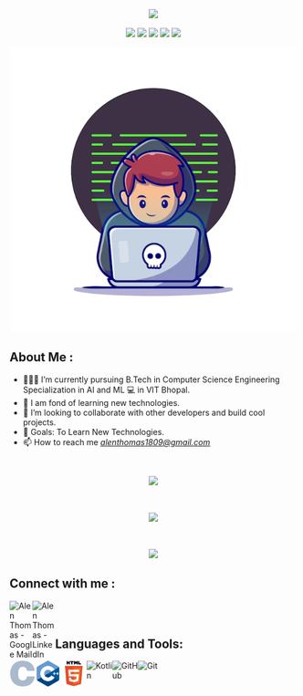 <p align="center">
  <img src="https://readme-typing-svg.herokuapp.com?color=0d8eceF&size=30&center=true&vCenter=true&width=550&height=70&duration=2500&lines=Hello+World!+👋;+I+am+Alen+Thomas;+An+Open+Source+Contributor+🌟;+Tech+Enthusiast+📱;Loves+To+Build+Projects+🛠">
</p>


<p align="center">
  <img src="https://profile-counter.glitch.me/AIstar007/count.svg" />
  <img src="https://github-readme-stats.vercel.app/api?username=AIstar007&show_icons=true&theme=tokyonight" />
  <img src="https://github-readme-streak-stats.herokuapp.com?user=AIstar007&theme=tokyonight" />
  <img src="https://github-readme-stats.vercel.app/api/top-langs/?username=AIstar007&layout=compact&theme=tokyonight" />
  <img src="https://img.shields.io/github/followers/AIstar007?label=Followers&style=social" />
</p>



<p align="center">
  <img src="https://raw.githubusercontent.com/AIstar007/AIstar007/main/images/computer.png" alt="Computer" width="500" />
</p>



## About Me :
- 👨🏻‍🎓 I’m currently pursuing B.Tech in Computer Science Engineering Specialization in AI and ML 💻 in VIT Bhopal.
- 🌱 I am fond of learning new technologies.
- 🤝 I’m looking to collaborate with other developers and build cool projects.
- 🎯 Goals: To Learn New Technologies.
- 📫 How to reach me <u>*alenthomas1809@gmail.com*</u>

<br />

<p align="center">
  <img src="https://github-readme-stats.vercel.app/api?username=AIstar007&count_private=true&show_icons=true&theme=radical" />
</p>

<br />

<p align="center">
  <img src="https://github-readme-stats.vercel.app/api/top-langs/?username=AIstar007&layout=compact&theme=radical&count_private=true" />
</p>

<br />

<p align="center">
  <img src="https://streak-stats.demolab.com?user=AIstar007&theme=radical&hide_border=truelocale=eng" />
</p>



## Connect with me :

<a href="mailto:alenthomas1809@gmail.com">
  <img align="left" alt="Alen Thomas - Google Mail" width="40px" src="https://api.iconify.design/logos:google-gmail.svg"/>
</a>

<a href="https://www.linkedin.com/in/alen-thomas-3558bb187/">
  <img align="left" alt="Alen Thomas - LinkedIn" width="40px" src="https://upload.wikimedia.org/wikipedia/commons/thumb/e/e9/Linkedin_icon.svg/256px-Linkedin_icon.svg.png"/>
</a>

<br></br>

## Languages and Tools:

<a href="https://www.cprogramming.com/">
  <img align="left" alt="C" width="45px" src="https://raw.githubusercontent.com/devicons/devicon/master/icons/c/c-original.svg"/>
</a>
<a href="https://www.w3schools.com/cpp/">
  <img align="left" alt="C++" width="45px" src="https://raw.githubusercontent.com/devicons/devicon/master/icons/cplusplus/cplusplus-original.svg"/>
</a>
<a href="https://www.w3.org/html/">
  <img align="left" alt="HTML5" width="45px" src="https://raw.githubusercontent.com/devicons/devicon/master/icons/html5/html5-original-wordmark.svg"/>
</a>
<a href="https://kotlinlang.org">
  <img align="left" alt="Kotlin" width="45px" src="https://upload.wikimedia.org/wikipedia/commons/7/74/Kotlin_Icon.png"/>
</a>
<a href="https://github.com/">
  <img align="left" alt="GitHub" width="45px" src="https://github.githubassets.com/images/modules/logos_page/GitHub-Mark.png"/>
</a>
<a href="https://git-scm.com/">
  <img align="left" alt="Git" width="45px" src="https://www.vectorlogo.zone/logos/git-scm/git-scm-icon.svg"/>
</a>
